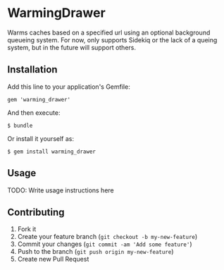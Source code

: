 # WarmingDrawer

Warms caches based on a specified url using an optional background queueing system. For now, only supports Sidekiq or the lack of a queing system, but in the future will support others.

## Installation

Add this line to your application's Gemfile:

    gem 'warming_drawer'

And then execute:

    $ bundle

Or install it yourself as:

    $ gem install warming_drawer

## Usage

TODO: Write usage instructions here

## Contributing

1. Fork it
2. Create your feature branch (`git checkout -b my-new-feature`)
3. Commit your changes (`git commit -am 'Add some feature'`)
4. Push to the branch (`git push origin my-new-feature`)
5. Create new Pull Request
